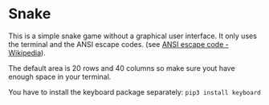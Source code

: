 # Snake
This is a simple snake game without a graphical user interface. It only uses the terminal and the ANSI escape codes. (see [ANSI escape code - Wikipedia](https://en.wikipedia.org/wiki/ANSI_escape_code)).

The default area is 20 rows and 40 columns so make sure yout have enough space in your terminal.

You have to install the keyboard package separately:
`pip3 install keyboard`

